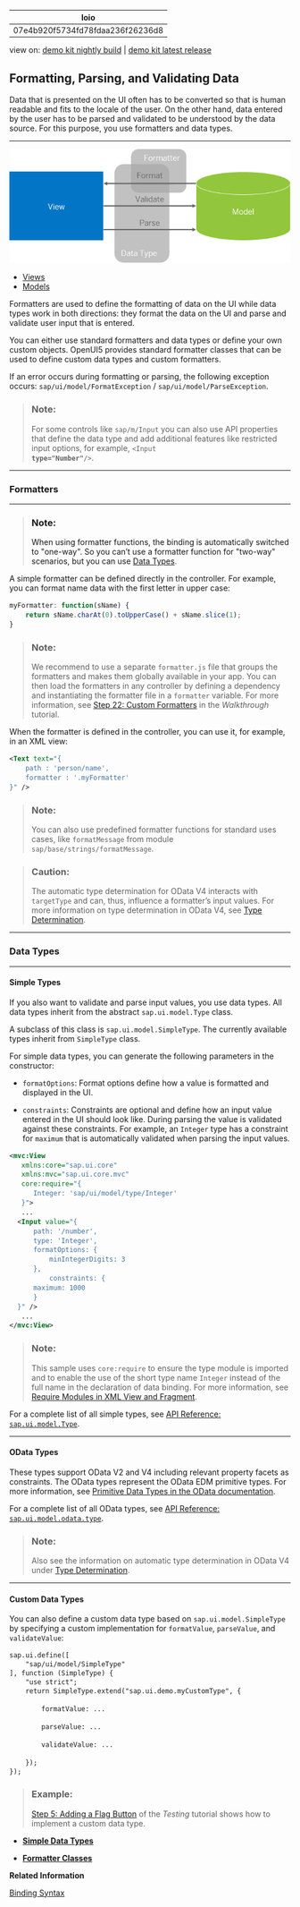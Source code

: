 <!-- loio07e4b920f5734fd78fdaa236f26236d8 -->

| loio |
| -----|
| 07e4b920f5734fd78fdaa236f26236d8 |

<div id="loio">

view on: [demo kit nightly build](https://openui5nightly.hana.ondemand.com/#/topic/07e4b920f5734fd78fdaa236f26236d8) | [demo kit latest release](https://openui5.hana.ondemand.com/#/topic/07e4b920f5734fd78fdaa236f26236d8)</div>

## Formatting, Parsing, and Validating Data

Data that is presented on the UI often has to be converted so that is human readable and fits to the locale of the user. On the other hand, data entered by the user has to be parsed and validated to be understood by the data source. For this purpose, you use formatters and data types.

***

![](images/loio40f0541313154bb0b5de72e2bd1c9207_LowRes.png)

-   [Views](Views_91f27e3.md)
-   [Models](Models_e1b6259.md)

Formatters are used to define the formatting of data on the UI while data types work in both directions: they format the data on the UI and parse and validate user input that is entered.

You can either use standard formatters and data types or define your own custom objects. OpenUI5 provides standard formatter classes that can be used to define custom data types and custom formatters.

If an error occurs during formatting or parsing, the following exception occurs: `sap/ui/model/FormatException` / `sap/ui/model/ParseException`.

> ### Note:  
> For some controls like `sap/m/Input` you can also use API properties that define the data type and add additional features like restricted input options, for example, <code>&lt;Input <b>type="Number"</b>/&gt;</code>.

***

<a name="loio07e4b920f5734fd78fdaa236f26236d8__section_rgn_hc5_xcb"/>

### Formatters

***

> ### Note:  
> When using formatter functions, the binding is automatically switched to "one-way". So you can’t use a formatter function for "two-way" scenarios, but you can use [Data Types](Formatting_Parsing_and_Validating_Data_07e4b92.md#loio07e4b920f5734fd78fdaa236f26236d8__section_DataTypes).

A simple formatter can be defined directly in the controller. For example, you can format name data with the first letter in upper case:

```js
myFormatter: function(sName) {
    return sName.charAt(0).toUpperCase() + sName.slice(1);
}
```

> ### Note:  
> We recommend to use a separate `formatter.js` file that groups the formatters and makes them globally available in your app. You can then load the formatters in any controller by defining a dependency and instantiating the formatter file in a `formatter` variable. For more information, see [Step 22: Custom Formatters](Step_22_Custom_Formatters_0f8626e.md) in the *Walkthrough* tutorial.

When the formatter is defined in the controller, you can use it, for example, in an XML view:

```xml
<Text text="{
    path : 'person/name',
    formatter : '.myFormatter'
}" />
```

> ### Note:  
> You can also use predefined formatter functions for standard uses cases, like `formatMessage` from module `sap/base/strings/formatMessage`.

> ### Caution:  
> The automatic type determination for OData V4 interacts with `targetType` and can, thus, influence a formatter’s input values. For more information on type determination in OData V4, see [Type Determination](Type_Determination_53cdd55.md).

***

<a name="loio07e4b920f5734fd78fdaa236f26236d8__section_DataTypes"/>

### Data Types

***

#### Simple Types

If you also want to validate and parse input values, you use data types. All data types inherit from the abstract `sap.ui.model.Type` class.

A subclass of this class is `sap.ui.model.SimpleType`. The currently available types inherit from `SimpleType` class.

For simple data types, you can generate the following parameters in the constructor:

-   `formatOptions`: Format options define how a value is formatted and displayed in the UI.

-    `constraints`: Constraints are optional and define how an input value entered in the UI should look like. During parsing the value is validated against these constraints. For example, an `Integer` type has a constraint for `maximum` that is automatically validated when parsing the input values.


```xml
<mvc:View 
   xmlns:core="sap.ui.core" 
   xmlns:mvc="sap.ui.core.mvc" 
   core:require="{
      Integer: 'sap/ui/model/type/Integer'
   }">
   ...
  <Input value="{
      path: '/number',
      type: 'Integer',
      formatOptions: {
          minIntegerDigits: 3
      },
          constraints: {
      maximum: 1000
      }
  }" />
   ...
</mvc:View>
```

> ### Note:  
> This sample uses `core:require` to ensure the type module is imported and to enable the use of the short type name `Integer` instead of the full name in the declaration of data binding. For more information, see [Require Modules in XML View and Fragment](Require_Modules_in_XML_View_and_Fragment_b11d853.md).

For a complete list of all simple types, see [API Reference: `sap.ui.model.Type`](https://openui5.hana.ondemand.com/#/api/sap.ui.model.type/overview). 

***

#### OData Types

These types support OData V2 and V4 including relevant property facets as constraints. The OData types represent the OData EDM primitive types. For more information, see [Primitive Data Types in the OData documentation](http://www.odata.org/documentation/odata-version-2-0/overview/).

For a complete list of all OData types, see [API Reference: `sap.ui.model.odata.type`](https://openui5.hana.ondemand.com/#/api/sap.ui.model.odata.type). 

> ### Note:  
> Also see the information on automatic type determination in OData V4 under [Type Determination](Type_Determination_53cdd55.md).

***

#### Custom Data Types

You can also define a custom data type based on `sap.ui.model.SimpleType` by specifying a custom implementation for `formatValue`, `parseValue`, and `validateValue`:

```
sap.ui.define([
    "sap/ui/model/SimpleType"
], function (SimpleType) {
    "use strict";
    return SimpleType.extend("sap.ui.demo.myCustomType", {

        formatValue: ...

        parseValue: ...

        validateValue: ...

    });
});
```

> ### Example:  
> [Step 5: Adding a Flag Button](Step_5_Adding_a_Flag_Button_69a25bf.md) of the *Testing* tutorial shows how to implement a custom data type.

-   **[Simple Data Types](Simple_Data_Types_91f06be.md)**  

-   **[Formatter Classes](Formatter_Classes_35cbd6c.md)**  


**Related Information**  


[Binding Syntax](Binding_Syntax_e2e6f41.md "You bind UI elements to data of a data source by defining a binding path to the model that represents the data source in the app.")

